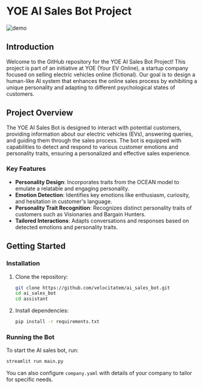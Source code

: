 # YOE AI Sales Bot Project

![demo](https://github.com/velocitatem/ai_sales_bot/assets/60182044/e9625e91-1b10-480d-9e69-bbbf9430b6de)


## Introduction

Welcome to the GitHub repository for the YOE AI Sales Bot Project! This project is part of an initiative at YOE (Your EV Online), a startup company focused on selling electric vehicles online (fictional). Our goal is to design a human-like AI system that enhances the online sales process by exhibiting a unique personality and adapting to different psychological states of customers.

## Project Overview

The YOE AI Sales Bot is designed to interact with potential customers, providing information about our electric vehicles (EVs), answering queries, and guiding them through the sales process. The bot is equipped with capabilities to detect and respond to various customer emotions and personality traits, ensuring a personalized and effective sales experience.

### Key Features

- **Personality Design**: Incorporates traits from the OCEAN model to emulate a relatable and engaging personality.
- **Emotion Detection**: Identifies key emotions like enthusiasm, curiosity, and hesitation in customer's language.
- **Personality Trait Recognition**: Recognizes distinct personality traits of customers such as Visionaries and Bargain Hunters.
- **Tailored Interactions**: Adapts conversations and responses based on detected emotions and personality traits.

## Getting Started


### Installation

1. Clone the repository:
   ```bash
   git clone https://github.com/velocitatem/ai_sales_bot.git
   cd ai_sales_bot
   cd assistant
   ```

2. Install dependencies:
   ```bash
   pip install -r requirements.txt
   ```

### Running the Bot

To start the AI sales bot, run:

```bash
streamlit run main.py
```

You can also configure `company.yaml` with details of your company to tailor for specific needs.
